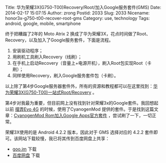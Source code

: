 Title: 华为荣耀3X(G750-T00)Recovery/Root/加入Google服务套件(GMS)
Date: 2014-02-17 15:07:15
Author: zrong
Postid: 2033
Slug: 2033
Nicename: honor3x-g750-t00-recover-root-gms
Category: use, technology
Tags: android, google, mobile, smartphone

终于把糟蹋了2年的 Moto Atrix 2 换成了华为荣耀3X，花点时间做了Root、Recovery，以及加入了Google服务套件，下面是流程。

1.  安装驱动程序；
2.  用刷机工具刷入Recovery（线刷）；
3.  在手机上启动Recovery（音量上+电源开机），刷入Root包实现Root（卡刷）；
4.  同样使用Recovery，刷入Google服务套件包（卡刷）。

以上除了第4步Google服务器套件外，所有的资源和教程都可以在这里找到：[华为荣耀3X(G750-T00)一站式Root/Recovery][1]
。

第4步对我最为重要，但目前网上没有找到针对荣耀3x的Google套件。我回想起以前 [摆弄Evo 4G][2] 的时候，使用了CyanogenMod 提供的套件。于是找到这篇文章：[CyanogenMod
Rom加入Google Apps官方套件][2] ，尝试刷了一下，一切正常。

荣耀3X使用的是 Android 4.2.2 版本，因此对于 GMS 选择对应的 4.2.2 套件即可。该网站下载较慢，我已将其传到百度网盘上共享：

-   [goo.im][3] 下载
-   [百度网盘][4] 下载

[1]: http://pan.baidu.com/s/1gdihxf1
[2]: http://zengrong.net/post/1709.htm
[3]: http://goo.im/gapps
[4]: http://pan.baidu.com/s/1ntoaN2L
